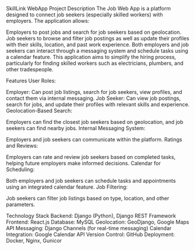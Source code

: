 SkillLink WebApp
Project Description
The Job Web App is a platform designed to connect job seekers (especially skilled workers) with employers. The application allows:

Employers to post jobs and search for job seekers based on geolocation.
Job seekers to browse and filter job postings as well as update their profiles with their skills, location, and past work experience.
Both employers and job seekers can interact through a messaging system and schedule tasks using a calendar feature.
This application aims to simplify the hiring process, particularly for finding skilled workers such as electricians, plumbers, and other tradespeople.


Features
User Roles:

Employer: Can post job listings, search for job seekers, view profiles, and contact them via internal messaging.
Job Seeker: Can view job postings, search for jobs, and update their profiles with relevant skills and experience.
Geolocation-Based Search:

Employers can find the closest job seekers based on geolocation, and job seekers can find nearby jobs.
Internal Messaging System:

Employers and job seekers can communicate within the platform.
Ratings and Reviews:

Employers can rate and review job seekers based on completed tasks, helping future employers make informed decisions.
Calendar for Scheduling:

Both employers and job seekers can schedule tasks and appointments using an integrated calendar feature.
Job Filtering:

Job seekers can filter job listings based on type, location, and other parameters.


Technology Stack
Backend: Django (Python), Django REST Framework
Frontend: React.js
Database: MySQL
Geolocation: GeoDjango, Google Maps API
Messaging: Django Channels (for real-time messaging)
Calendar Integration: Google Calendar API
Version Control: GitHub
Deployment: Docker, Nginx, Gunicor